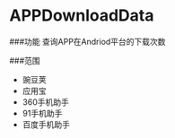APPDownloadData
===============

###功能
查询APP在Andriod平台的下载次数

###范围

- 豌豆荚
- 应用宝
- 360手机助手
- 91手机助手
- 百度手机助手
